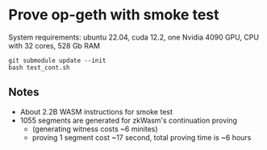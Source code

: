 # Prove op-geth with smoke test 
System requirements: ubuntu 22.04, cuda 12.2, one Nvidia 4090 GPU, CPU with 32 cores, 528 Gb RAM
```
git submodule update --init
bash test_cont.sh
```

## Notes
- About 2.2B WASM instructions for smoke test
- 1055 segments are generated for zkWasm's continuation proving
    - (generating witness costs ~6 minites)
    - proving 1 segment cost ~17 second, total proving time is ~6 hours
